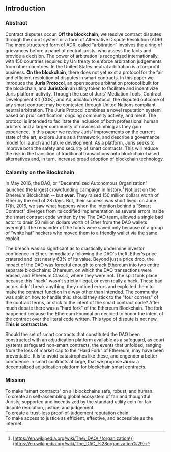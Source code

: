 ## Introduction

### Abstract

Contract disputes occur. **Off the blockchain**, we resolve contract disputes through the court system or a form of Alternative Dispute Resolution \(ADR\). The more structured form of ADR, called “arbitration” involves the airing of grievances before a panel of neutral jurists, who assess the facts and provide a decision. The power of arbitration is recognized internationally, with 150 countries required by UN treaty to enforce arbitration judgements from other countries. In the United States neutral arbitration is a for-profit business. **On the blockchain**, there does not yet exist a protocol for the fair and efficient resolution of disputes in smart contracts. In this paper we introduce the **Juris Protocol**, an open source arbitration protocol built for the blockchain, and **JurisCoin** an utility token to facilitate and incentivize Juris platform activity. Through the use of Juris' Mediation Tools, Contract Development Kit \(CDK\), and Adjudication Protocol, the disputed outcome of any smart contract may be contested through United Nations compliant neutral arbitration. The Juris Protocol combines a novel reputation system based on prior certification, ongoing community activity, and merit. The protocol is intended to facilitate the inclusion of both professional human arbiters and a larger community of novices climbing as they gain experience. In this paper we review Juris' improvements on the current state of the art, explore Juris as a framework, and describe a governance model for launch and future development. As a platform, Juris seeks to improve both the safety and security of smart contracts. This will reduce the risk in the transition of traditional transactions onto blockchain-based alternatives and, in turn, increase broad adoption of blockchain technology.

### Calamity on the Blockchain

In May 2016, the DAO, or “Decentralized Autonomous Organization” launched the largest crowdfunding campaign in history.[^1] Not just on the Ethereum Blockchain -- but **ever**. They raised 150 million dollars worth of Ether by the end of 28 days. But, their success was short lived: on June 17th, 2016, we saw what happens when the intention behind a “Smart Contract” diverges from its codified implementation as several errors inside the smart contract code written by the The DAO team, allowed a single bad actor to drain 50 million dollars worth of Ether from the DAO wallets overnight. The remainder of the funds were saved only because of a group of “white hat” hackers who moved them to a friendly wallet via the same exploit.

The breach was so significant as to drastically undermine investor confidence in Ether. Immediately following the DAO's theft, Ether's price cratered and lost nearly 63% of its value. Beyond just a price drop, the impact of the DAO was forceful enough to crack Ethereum into two entire separate blockchains: Ethereum, on which the DAO transactions were erased, and Ethereum Classic, where they were not. The split took place because this "hack" wasn't strictly illegal, or even really a hack. These bad actors didn't break anything, they noticed errors and exploited them to make the contract function in a way other than intended. The community was split on how to handle this: should they stick to the "four corners" of the contract terms, or stick to the intent of the smart contract code? After much debate there was a "hard fork" of the Ethereum Blockchain. The fork happened because the Ethereum Foundation decided to honor the intent of the contract over the literal code written. This type of dispute is not new. **This is contract law.**

Should the set of smart contracts that constituted the DAO been constructed with an adjudication platform available as a safeguard, as court systems safeguard non-smart contracts, the events that unfolded, ranging from the loss of market cap to the “Hard Fork” of Ethereum, may have been preventable. It is to avoid catastrophes like these, and engender a better confidence in smart contracts at large, that we propose **Juris**: a decentralized adjudication platform for blockchain smart contracts.

### Mission

To make “smart contracts” on all blockchains safe, robust, and human.  
To create an self-assembling global ecosystem of fair and thoughtful Jurists, supported and incentivized by the standard utility coin for fair dispute resolution, justice, and judgement.  
To create a trust-less proof-of-judgement reputation chain.  
To make access to justice as efficient, effective, and accessible as the internet.

[^1]: [https://en.wikipedia.org/wiki/The\_DAO\_\(organization\)](https://en.wikipedia.org/wiki/The_DAO_%28organization%29)

